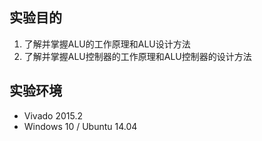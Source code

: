 ## 实验目的

1. 了解并掌握ALU的工作原理和ALU设计方法
2. 了解并掌握ALU控制器的工作原理和ALU控制器的设计方法

## 实验环境

- Vivado 2015.2
- Windows 10 / Ubuntu 14.04


